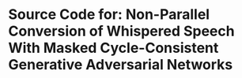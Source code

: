 # Source Code for: Non-Parallel Conversion of Whispered Speech With Masked  Cycle-Consistent Generative Adversarial Networks